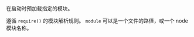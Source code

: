 <!-- YAML
added: v1.6.0
-->

在启动时预加载指定的模块。

遵循 `require()` 的模块解析规则。
`module` 可以是一个文件的路径，或一个 node 模块名称。

